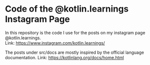 # Code of the @kotlin.learnings Instagram Page

In this repository is the code I use for the posts on my instagram page @kotlin.learnings.  
Link: https://www.instagram.com/kotlin.learnings/

The posts under src/docs are mostly inspired by the official language documentation.
Link: https://kotlinlang.org/docs/home.html
